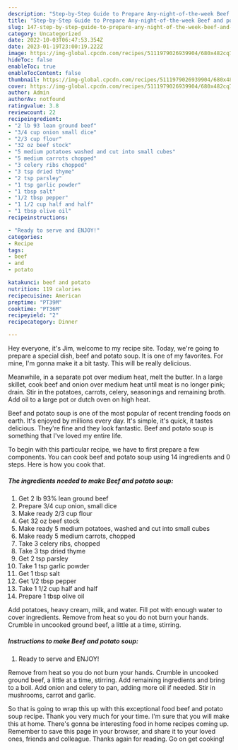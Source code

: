 ```yaml
---
description: "Step-by-Step Guide to Prepare Any-night-of-the-week Beef and potato soup"
title: "Step-by-Step Guide to Prepare Any-night-of-the-week Beef and potato soup"
slug: 147-step-by-step-guide-to-prepare-any-night-of-the-week-beef-and-potato-soup
category: Uncategorized
date: 2022-10-03T06:47:53.354Z
date: 2023-01-19T23:00:19.222Z
image: https://img-global.cpcdn.com/recipes/5111979026939904/680x482cq70/beef-and-potato-soup-recipe-main-photo.jpg
hideToc: false
enableToc: true
enableTocContent: false
thumbnail: https://img-global.cpcdn.com/recipes/5111979026939904/680x482cq70/beef-and-potato-soup-recipe-main-photo.jpg
cover: https://img-global.cpcdn.com/recipes/5111979026939904/680x482cq70/beef-and-potato-soup-recipe-main-photo.jpg
author: Admin
authorAv: notfound
ratingvalue: 3.8
reviewcount: 22
recipeingredient:
- "2 lb 93 lean ground beef"
- "3/4 cup onion small dice"
- "2/3 cup flour"
- "32 oz beef stock"
- "5 medium potatoes washed and cut into small cubes"
- "5 medium carrots chopped"
- "3 celery ribs chopped"
- "3 tsp dried thyme"
- "2 tsp parsley"
- "1 tsp garlic powder"
- "1 tbsp salt"
- "1/2 tbsp pepper"
- "1 1/2 cup half and half"
- "1 tbsp olive oil"
recipeinstructions:

- "Ready to serve and ENJOY!"
categories:
- Recipe
tags:
- beef
- and
- potato

katakunci: beef and potato 
nutrition: 119 calories
recipecuisine: American
preptime: "PT39M"
cooktime: "PT36M"
recipeyield: "2"
recipecategory: Dinner

---
```



Hey everyone, it's Jim, welcome to my recipe site. Today, we're going to prepare a special dish, beef and potato soup. It is one of my favorites. For mine, I'm gonna make it a bit tasty. This will be really delicious.

Meanwhile, in a separate pot over medium heat, melt the butter. In a large skillet, cook beef and onion over medium heat until meat is no longer pink; drain. Stir in the potatoes, carrots, celery, seasonings and remaining broth. Add oil to a large pot or dutch oven on high heat.

Beef and potato soup is one of the most popular of recent trending foods on earth. It's enjoyed by millions every day. It's simple, it's quick, it tastes delicious. They're fine and they look fantastic. Beef and potato soup is something that I've loved my entire life.


To begin with this particular recipe, we have to first prepare a few components. You can cook beef and potato soup using 14 ingredients and 0 steps. Here is how you cook that.

<!--inarticleads1-->

##### The ingredients needed to make Beef and potato soup:

1. Get 2 lb 93% lean ground beef
1. Prepare 3/4 cup onion, small dice
1. Make ready 2/3 cup flour
1. Get 32 oz beef stock
1. Make ready 5 medium potatoes, washed and cut into small cubes
1. Make ready 5 medium carrots, chopped
1. Take 3 celery ribs, chopped
1. Take 3 tsp dried thyme
1. Get 2 tsp parsley
1. Take 1 tsp garlic powder
1. Get 1 tbsp salt
1. Get 1/2 tbsp pepper
1. Take 1 1/2 cup half and half
1. Prepare 1 tbsp olive oil


Add potatoes, heavy cream, milk, and water. Fill pot with enough water to cover ingredients. Remove from heat so you do not burn your hands. Crumble in uncooked ground beef, a little at a time, stirring. 

<!--inarticleads2-->

##### Instructions to make Beef and potato soup:


1. Ready to serve and ENJOY!

Remove from heat so you do not burn your hands. Crumble in uncooked ground beef, a little at a time, stirring. Add remaining ingredients and bring to a boil. Add onion and celery to pan, adding more oil if needed. Stir in mushrooms, carrot and garlic. 

So that is going to wrap this up with this exceptional food beef and potato soup recipe. Thank you very much for your time. I'm sure that you will make this at home. There's gonna be interesting food in home recipes coming up. Remember to save this page in your browser, and share it to your loved ones, friends and colleague. Thanks again for reading. Go on get cooking!
